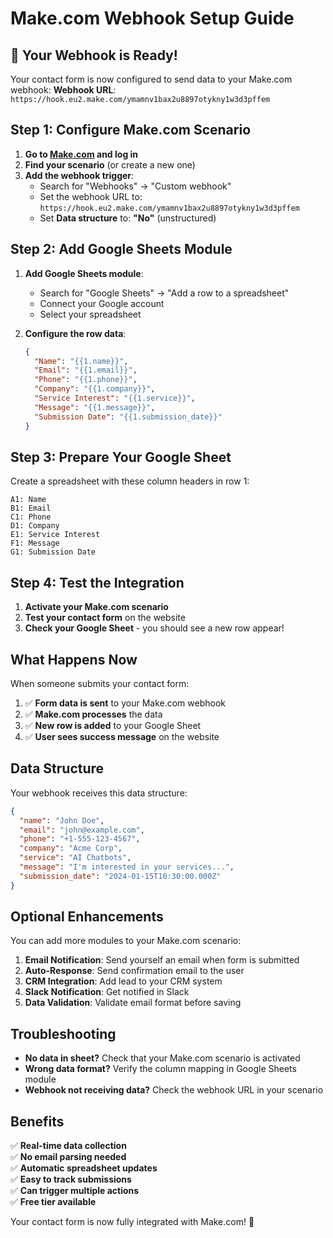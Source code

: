# Make.com Webhook Setup Guide

## 🎉 Your Webhook is Ready!

Your contact form is now configured to send data to your Make.com webhook:
**Webhook URL**: `https://hook.eu2.make.com/ymamnv1bax2u8897otykny1w3d3pffem`

## Step 1: Configure Make.com Scenario

1. **Go to [Make.com](https://www.make.com/) and log in**
2. **Find your scenario** (or create a new one)
3. **Add the webhook trigger**:
   - Search for "Webhooks" → "Custom webhook"
   - Set the webhook URL to: `https://hook.eu2.make.com/ymamnv1bax2u8897otykny1w3d3pffem`
   - Set **Data structure** to: **"No"** (unstructured)

## Step 2: Add Google Sheets Module

1. **Add Google Sheets module**:

   - Search for "Google Sheets" → "Add a row to a spreadsheet"
   - Connect your Google account
   - Select your spreadsheet

2. **Configure the row data**:
   ```json
   {
     "Name": "{{1.name}}",
     "Email": "{{1.email}}",
     "Phone": "{{1.phone}}",
     "Company": "{{1.company}}",
     "Service Interest": "{{1.service}}",
     "Message": "{{1.message}}",
     "Submission Date": "{{1.submission_date}}"
   }
   ```

## Step 3: Prepare Your Google Sheet

Create a spreadsheet with these column headers in row 1:

```
A1: Name
B1: Email
C1: Phone
D1: Company
E1: Service Interest
F1: Message
G1: Submission Date
```

## Step 4: Test the Integration

1. **Activate your Make.com scenario**
2. **Test your contact form** on the website
3. **Check your Google Sheet** - you should see a new row appear!

## What Happens Now

When someone submits your contact form:

1. ✅ **Form data is sent** to your Make.com webhook
2. ✅ **Make.com processes** the data
3. ✅ **New row is added** to your Google Sheet
4. ✅ **User sees success message** on the website

## Data Structure

Your webhook receives this data structure:

```json
{
  "name": "John Doe",
  "email": "john@example.com",
  "phone": "+1-555-123-4567",
  "company": "Acme Corp",
  "service": "AI Chatbots",
  "message": "I'm interested in your services...",
  "submission_date": "2024-01-15T10:30:00.000Z"
}
```

## Optional Enhancements

You can add more modules to your Make.com scenario:

1. **Email Notification**: Send yourself an email when form is submitted
2. **Auto-Response**: Send confirmation email to the user
3. **CRM Integration**: Add lead to your CRM system
4. **Slack Notification**: Get notified in Slack
5. **Data Validation**: Validate email format before saving

## Troubleshooting

- **No data in sheet?** Check that your Make.com scenario is activated
- **Wrong data format?** Verify the column mapping in Google Sheets module
- **Webhook not receiving data?** Check the webhook URL in your scenario

## Benefits

✅ **Real-time data collection**  
✅ **No email parsing needed**  
✅ **Automatic spreadsheet updates**  
✅ **Easy to track submissions**  
✅ **Can trigger multiple actions**  
✅ **Free tier available**

Your contact form is now fully integrated with Make.com! 🚀
